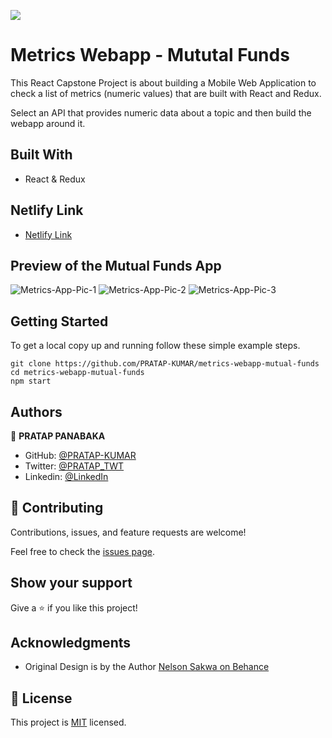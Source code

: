 ![](https://img.shields.io/badge/Microverse-blueviolet)

# Metrics Webapp - Mututal Funds

This React Capstone Project is about building a Mobile Web Application to check a list of metrics (numeric values) that are built with React and Redux.

Select an API that provides numeric data about a topic and then build the webapp around it.

## Built With

- React & Redux

## Netlify Link

- [Netlify Link](https://metrics-app-mutual-funds-panabaka.netlify.app/)

## Preview of the Mutual Funds App
![Metrics-App-Pic-1](https://user-images.githubusercontent.com/40719899/193776623-1a123f7c-95e8-4fd6-a762-f22b36b04835.png)
![Metrics-App-Pic-2](https://user-images.githubusercontent.com/40719899/193776631-c84ec4df-fea0-4d68-ab37-86748c261081.png)
![Metrics-App-Pic-3](https://user-images.githubusercontent.com/40719899/193776635-33e63ca3-4146-453e-a1be-7679b34e7f09.png)



## Getting Started

To get a local copy up and running follow these simple example steps.

````
git clone https://github.com/PRATAP-KUMAR/metrics-webapp-mutual-funds
cd metrics-webapp-mutual-funds
npm start
````

## Authors

👤 **PRATAP PANABAKA**

- GitHub: [@PRATAP-KUMAR](https://github.com/PRATAP-KUMAR)
- Twitter: [@PRATAP_TWT](https://twitter.com/PRATAP_TWT)
- Linkedin: [@LinkedIn](https://www.linkedin.com/in/pratap-kumar-panabaka-755489236/)


## 🤝 Contributing

Contributions, issues, and feature requests are welcome!

Feel free to check the [issues page](../../issues/).

## Show your support

Give a ⭐️ if you like this project!

## Acknowledgments

- Original Design is by the Author [Nelson Sakwa on Behance](https://www.behance.net/sakwadesignstudio)

## 📝 License

This project is [MIT](./MIT.md) licensed.
